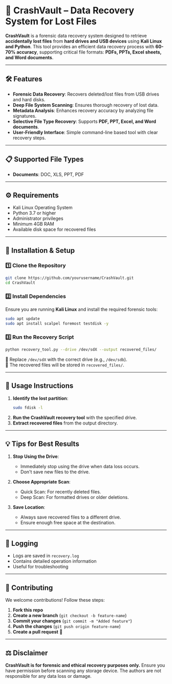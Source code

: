 # 🚀 CrashVault – Data Recovery System for Lost Files

**CrashVault** is a forensic data recovery system designed to retrieve **accidentally lost files** from **hard drives and USB devices** using **Kali Linux and Python**. This tool provides an efficient data recovery process with **60-70% accuracy**, supporting critical file formats: **PDFs, PPTs, Excel sheets, and Word documents**.

---

## 🛠️ Features
- **Forensic Data Recovery**: Recovers deleted/lost files from USB drives and hard disks.
- **Deep File System Scanning**: Ensures thorough recovery of lost data.
- **Metadata Analysis**: Enhances recovery accuracy by analyzing file signatures.
- **Selective File Type Recovery**: Supports **PDF, PPT, Excel, and Word documents**.
- **User-Friendly Interface**: Simple command-line based tool with clear recovery steps.

---

## 📋 Supported File Types
- **Documents**: DOC, XLS, PPT, PDF

---

## ⚙️ Requirements
- Kali Linux Operating System
- Python 3.7 or higher
- Administrator privileges
- Minimum 4GB RAM
- Available disk space for recovered files

---

## 🔽 Installation & Setup

### **1️⃣ Clone the Repository**
```bash
git clone https://github.com/yourusername/CrashVault.git
cd CrashVault
```

### **2️⃣ Install Dependencies**
Ensure you are running **Kali Linux** and install the required forensic tools:
```bash
sudo apt update
sudo apt install scalpel foremost testdisk -y
```

### **3️⃣ Run the Recovery Script**
```bash
python recovery_tool.py --drive /dev/sdX --output recovered_files/
```
🔹 Replace `/dev/sdX` with the correct drive (e.g., `/dev/sdb`).  
🔹 The recovered files will be stored in `recovered_files/`.  

---

## 🚦 Usage Instructions
1. **Identify the lost partition**:
   ```bash
   sudo fdisk -l
   ```
2. **Run the CrashVault recovery tool** with the specified drive.
3. **Extract recovered files** from the output directory.

---

## 💡 Tips for Best Results
1. **Stop Using the Drive**:
   - Immediately stop using the drive when data loss occurs.
   - Don't save new files to the drive.

2. **Choose Appropriate Scan**:
   - Quick Scan: For recently deleted files.
   - Deep Scan: For formatted drives or older deletions.

3. **Save Location**:
   - Always save recovered files to a different drive.
   - Ensure enough free space at the destination.

---

## 📝 Logging
- Logs are saved in `recovery.log`
- Contains detailed operation information
- Useful for troubleshooting

---

## 🤝 Contributing
We welcome contributions! Follow these steps:
1. **Fork this repo**
2. **Create a new branch** (`git checkout -b feature-name`)
3. **Commit your changes** (`git commit -m "Added feature"`)
4. **Push the changes** (`git push origin feature-name`)
5. **Create a pull request** 🚀

---

## ⚖️ Disclaimer
**CrashVault is for forensic and ethical recovery purposes only.** Ensure you have permission before scanning any storage device. The authors are not responsible for any data loss or damage.
